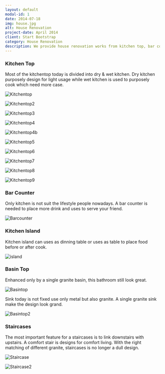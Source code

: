 ```yaml
---
layout: default
modal-id: 1
date: 2014-07-18
img: house.jpg
alt: House Renovation
project-date: April 2014
client: Start Bootstrap
category: House Renovation
description: We provide house renovation works from kitchen top, bar counter, until flooring and including installation.
---
```


### Kitchen Top
Most of the kitchentop today is divided into dry & wet kitchen. Dry kitchen purposely design for light usage while wet kitchen is used to purposely cook which need more case.

![Kitchentop](/img/kitchentop.jpg)

![Kitchentop2](/img/kitchentop2.jpg)

![Kitchentop3](/img/kitchentop3.jpg)

![Kitchentop4](/img/kitchentop4.jpg)

![Kitchentop4b](/img/kitchentop4b.jpg)

![Kitchentop5](/img/kitchentop5.jpg)

![Kitchentop6](/img/kitchentop6.jpg)

![Kitchentop7](/img/kitchentop7.jpg)

![Kitchentop8](/img/kitchentop8.jpg)

![Kitchentop9](/img/kitchentop9.jpg)

### Bar Counter
Only kitchen is not suit the lifestyle people nowadays. A bar counter is needed to place more drink and uses to serve your friend.

![Barcounter](/img/barcounter.jpg)

### Kitchen Island
Kitchen island can uses as dinning table or uses as table to place food before or after cook.

![island](/img/island.jpg)

### Basin Top
Enhanced only by a single granite basin, this bathroom still look great.

![Basintop](/img/basintop.jpg)

Sink today is not fixed use only metal but also granite. A single granite sink make the design look grand.

![Basintop2](/img/basintop2.jpg)

### Staircases
The most important feature for a staircases is to link downstairs with upstairs. A comfort stair is designs for comfort living. With the right matching of different granite, staircases is no longer a dull design.

![Staircase](/img/staircase.jpg)

![Staircase2](/img/staircase2.jpg)